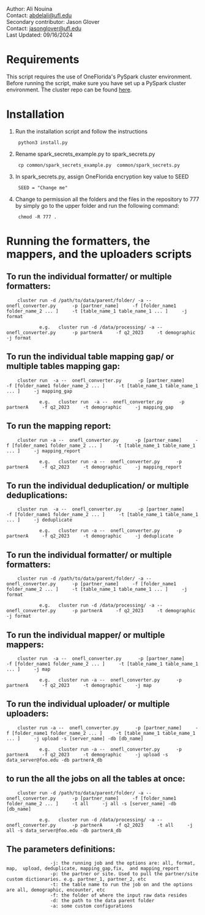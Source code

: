 

Author: Ali Nouina <br>
Contact: abdelali@ufl.edu<br>
Secondary contributor: Jason Glover <br>
Contact: jasonglover@ufl.edu<br>
Last Updated: 09/16/2024 <br>

# Requirements

This script requires the use of OneFlorida's PySpark cluster environment. Before running the script, make sure you have set up a PySpark cluster environment. The cluster repo can be found [here](https://bitbucket.org/bmi-ufl/onefl_cluster/src/master/).

# Installation

1. Run the installation script and follow the instructions

        python3 install.py

2. Rename spark_secrets_example.py to spark_secrets.py

        cp common/spark_secrets_example.py  common/spark_secrets.py


3. In spark_secrets.py, assign OneFlorida encryption key value to SEED

        SEED = "Change me"

        
4. Change to permission all the folders and the files in the repository to 777 by simply go to the upper folder and run the following command:

        chmod -R 777 .


# Running the formatters, the mappers, and the uploaders scripts

## To run the individual formatter/ or multiple formatters:

        cluster run -d /path/to/data/parent/folder/ -a --  onefl_converter.py      -p [partner_name]     -f [folder_name1 folder_name_2 ... ]     -t [table_name_1 table_name_1 ... ]     -j format

                e.g.   cluster run -d /data/processing/ -a --  onefl_converter.py      -p partnerA     -f q2_2023     -t demographic     -j format



## To run the individual table mapping gap/ or multiple tables mapping gap:

        cluster run  -a --  onefl_converter.py      -p [partner_name]     -f [folder_name1 folder_name_2 ... ]     -t [table_name_1 table_name_1 ... ]     -j mapping_gap

                e.g.   cluster run  -a --  onefl_converter.py      -p partnerA     -f q2_2023     -t demographic     -j mapping_gap



## To run the mapping report:

        cluster run -a --  onefl_converter.py      -p [partner_name]     -f [folder_name1 folder_name_2 ... ]     -t [table_name_1 table_name_1 ... ]     -j mapping_report

                e.g.   cluster run -a --  onefl_converter.py      -p partnerA     -f q2_2023     -t demographic     -j mapping_report


## To run the individual deduplication/ or multiple deduplications:

        cluster run  -a --  onefl_converter.py      -p [partner_name]     -f [folder_name1 folder_name_2 ... ]     -t [table_name_1 table_name_1 ... ]     -j deduplicate

                e.g.   cluster run -a --  onefl_converter.py      -p partnerA     -f q2_2023     -t demographic     -j deduplicate                            




## To run the individual formatter/ or multiple formatters:

        cluster run -d /path/to/data/parent/folder/ -a --  onefl_converter.py      -p [partner_name]     -f [folder_name1 folder_name_2 ... ]     -t [table_name_1 table_name_1 ... ]     -j format

                e.g.   cluster run -d /data/processing/ -a --  onefl_converter.py      -p partnerA     -f q2_2023     -t demographic     -j format

## To run the individual mapper/ or multiple mappers:

        cluster run  -a --  onefl_converter.py      -p [partner_name]     -f [folder_name1 folder_name_2 ... ]     -t [table_name_1 table_name_1 ... ]     -j map

                e.g.   cluster run -a --  onefl_converter.py      -p partnerA     -f q2_2023     -t demographic     -j map


## To run the individual uploader/ or multiple uploaders:


        cluster run -a --  onefl_converter.py      -p [partner_name]     -f [folder_name1 folder_name_2 ... ]     -t [table_name_1 table_name_1 ... ]     -j upload -s [server_name] -db [db_name]

                e.g.   cluster run -a --  onefl_converter.py      -p partnerA     -f q2_2023     -t demographic     -j upload -s data_server@foo.edu -db partnerA_db



## to run the all the jobs on all the tables at once:
        cluster run -d /path/to/data/parent/folder/ -a --  onefl_converter.py      -p [partner_name]     -f [folder_name1 folder_name_2 ... ]     -t all     -j all -s [server_name] -db [db_name]

                e.g.   cluster run -d /data/processing/ -a --  onefl_converter.py      -p partnerA     -f q2_2023     -t all     -j all -s data_server@foo.edu -db partnerA_db

## The parameters definitions:

                    -j: the running job and the options are: all, format,  map,  upload, deduplicate, mapping_gap,fix,  and mapping_report
                    -p: the partner or site. Used to pull the partner/site custom dictionaries. e.g. partner_1, partner_2, etc
                    -t: the table name to run the job on and the options are all, demographic, encounter, etc 
                    -f: the folder of where the input raw data resides
                    -d: the path to the data parent folder
                    -a: some custom configurations
                    
